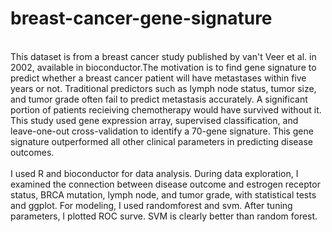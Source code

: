# breast-cancer-gene-signature
<br>
This dataset is from a breast cancer study published by van't Veer et al. in 2002, available in bioconductor.The motivation is to find gene signature to predict whether a breast cancer patient will have metastases within five years or not. Traditional predictors such as lymph node status, tumor size, and tumor grade often fail to predict metastasis accurately. A significant portion of patients recieiving chemotherapy would have survived without it. This study used gene expression array, supervised classification, and leave-one-out cross-validation to identify a 70-gene signature. This gene signature outperformed all other clinical parameters in predicting disease outcomes.
<br>
<br>
I used R and bioconductor for data analysis. During data exploration, I examined the connection between disease outcome and estrogen receptor status, BRCA mutation, lymph node, and  tumor grade, with statistical tests and ggplot. For modeling, I used randomforest and svm. After tuning parameters, I plotted ROC surve. SVM is clearly better than random forest.
